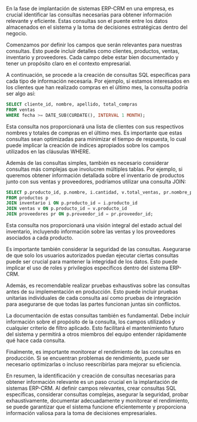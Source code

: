En la fase de implantación de sistemas ERP-CRM en una empresa, es crucial identificar las consultas necesarias para obtener información relevante y eficiente. Estas consultas son el puente entre los datos almacenados en el sistema y la toma de decisiones estratégicas dentro del negocio.

Comenzamos por definir los campos que serán relevantes para nuestras consultas. Esto puede incluir detalles como clientes, productos, ventas, inventario y proveedores. Cada campo debe estar bien documentado y tener un propósito claro en el contexto empresarial.

A continuación, se procede a la creación de consultas SQL específicas para cada tipo de información necesaria. Por ejemplo, si estamos interesados en los clientes que han realizado compras en el último mes, la consulta podría ser algo así:

```sql
SELECT cliente_id, nombre, apellido, total_compras 
FROM ventas 
WHERE fecha >= DATE_SUB(CURDATE(), INTERVAL 1 MONTH);
```

Esta consulta nos proporcionará una lista de clientes con sus respectivos nombres y totales de compras en el último mes. Es importante que estas consultas sean optimizadas para minimizar el tiempo de respuesta, lo cual puede implicar la creación de índices apropiados sobre los campos utilizados en las cláusulas WHERE.

Además de las consultas simples, también es necesario considerar consultas más complejas que involucren múltiples tablas. Por ejemplo, si queremos obtener información detallada sobre el inventario de productos junto con sus ventas y proveedores, podríamos utilizar una consulta JOIN:

```sql
SELECT p.producto_id, p.nombre, i.cantidad, v.total_ventas, pr.nombre_proveedor 
FROM productos p 
JOIN inventario i ON p.producto_id = i.producto_id 
JOIN ventas v ON p.producto_id = v.producto_id 
JOIN proveedores pr ON p.proveedor_id = pr.proveedor_id;
```

Esta consulta nos proporcionará una visión integral del estado actual del inventario, incluyendo información sobre las ventas y los proveedores asociados a cada producto.

Es importante también considerar la seguridad de las consultas. Asegurarse de que solo los usuarios autorizados puedan ejecutar ciertas consultas puede ser crucial para mantener la integridad de los datos. Esto puede implicar el uso de roles y privilegios específicos dentro del sistema ERP-CRM.

Además, es recomendable realizar pruebas exhaustivas sobre las consultas antes de su implementación en producción. Esto puede incluir pruebas unitarias individuales de cada consulta así como pruebas de integración para asegurarse de que todas las partes funcionan juntas sin conflictos.

La documentación de estas consultas también es fundamental. Debe incluir información sobre el propósito de la consulta, los campos utilizados y cualquier criterio de filtro aplicado. Esto facilitará el mantenimiento futuro del sistema y permitirá a otros miembros del equipo entender rápidamente qué hace cada consulta.

Finalmente, es importante monitorear el rendimiento de las consultas en producción. Si se encuentran problemas de rendimiento, puede ser necesario optimizarlas o incluso reescribirlas para mejorar su eficiencia.

En resumen, la identificación y creación de consultas necesarias para obtener información relevante es un paso crucial en la implantación de sistemas ERP-CRM. Al definir campos relevantes, crear consultas SQL específicas, considerar consultas complejas, asegurar la seguridad, probar exhaustivamente, documentar adecuadamente y monitorear el rendimiento, se puede garantizar que el sistema funcione eficientemente y proporciona información valiosa para la toma de decisiones empresariales.
